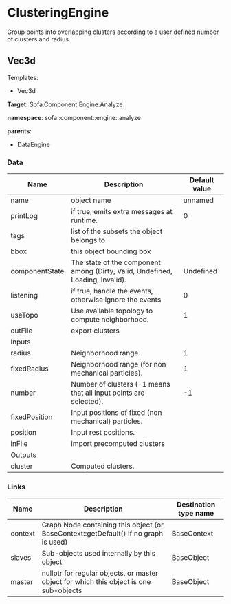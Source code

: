<!-- generate_doc -->
# ClusteringEngine

Group points into overlapping clusters according to a user defined number of clusters and radius.


## Vec3d

Templates:

- Vec3d

__Target__: Sofa.Component.Engine.Analyze

__namespace__: sofa::component::engine::analyze

__parents__:

- DataEngine

### Data

<table>
    <thead>
        <tr>
            <th>Name</th>
            <th>Description</th>
            <th>Default value</th>
        </tr>
    </thead>
    <tbody>
	<tr>
		<td>name</td>
		<td>
object name
		</td>
		<td>unnamed</td>
	</tr>
	<tr>
		<td>printLog</td>
		<td>
if true, emits extra messages at runtime.
		</td>
		<td>0</td>
	</tr>
	<tr>
		<td>tags</td>
		<td>
list of the subsets the object belongs to
		</td>
		<td></td>
	</tr>
	<tr>
		<td>bbox</td>
		<td>
this object bounding box
		</td>
		<td></td>
	</tr>
	<tr>
		<td>componentState</td>
		<td>
The state of the component among (Dirty, Valid, Undefined, Loading, Invalid).
		</td>
		<td>Undefined</td>
	</tr>
	<tr>
		<td>listening</td>
		<td>
if true, handle the events, otherwise ignore the events
		</td>
		<td>0</td>
	</tr>
	<tr>
		<td>useTopo</td>
		<td>
Use available topology to compute neighborhood.
		</td>
		<td>1</td>
	</tr>
	<tr>
		<td>outFile</td>
		<td>
export clusters
		</td>
		<td></td>
	</tr>
	<tr>
		<td colspan="3">Inputs</td>
	</tr>
	<tr>
		<td>radius</td>
		<td>
Neighborhood range.
		</td>
		<td>1</td>
	</tr>
	<tr>
		<td>fixedRadius</td>
		<td>
Neighborhood range (for non mechanical particles).
		</td>
		<td>1</td>
	</tr>
	<tr>
		<td>number</td>
		<td>
Number of clusters (-1 means that all input points are selected).
		</td>
		<td>-1</td>
	</tr>
	<tr>
		<td>fixedPosition</td>
		<td>
Input positions of fixed (non mechanical) particles.
		</td>
		<td></td>
	</tr>
	<tr>
		<td>position</td>
		<td>
Input rest positions.
		</td>
		<td></td>
	</tr>
	<tr>
		<td>inFile</td>
		<td>
import precomputed clusters
		</td>
		<td></td>
	</tr>
	<tr>
		<td colspan="3">Outputs</td>
	</tr>
	<tr>
		<td>cluster</td>
		<td>
Computed clusters.
		</td>
		<td></td>
	</tr>

</tbody>
</table>

### Links


| Name | Description | Destination type name |
| ---- | ----------- | --------------------- |
|context|Graph Node containing this object (or BaseContext::getDefault() if no graph is used)|BaseContext|
|slaves|Sub-objects used internally by this object|BaseObject|
|master|nullptr for regular objects, or master object for which this object is one sub-objects|BaseObject|

